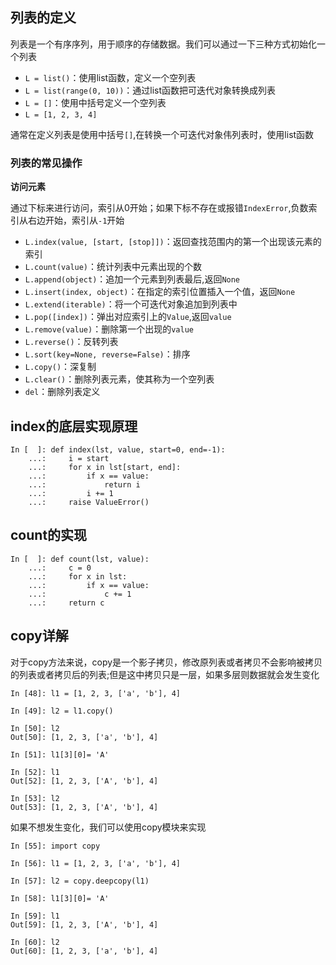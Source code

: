## 列表的定义

列表是一个有序序列，用于顺序的存储数据。我们可以通过一下三种方式初始化一个列表

- `L = list()`：使用list函数，定义一个空列表
- `L = list(range(0, 10))`：通过list函数把可迭代对象转换成列表
- `L = []`：使用中括号定义一个空列表
- `L = [1, 2, 3, 4]`

通常在定义列表是使用中括号`[]`,在转换一个可迭代对象伟列表时，使用list函数

### 列表的常见操作

**访问元素**

通过下标来进行访问，索引从0开始；如果下标不存在或报错`IndexError`,负数索引从右边开始，索引从`-1`开始


- `L.index(value, [start, [stop]])`：返回查找范围内的第一个出现该元素的索引
- `L.count(value)`：统计列表中元素出现的个数
- `L.append(object)`：追加一个元素到列表最后,返回`None`
- `L.insert(index, object)`：在指定的索引位置插入一个值，返回`None`
- `L.extend(iterable)`：将一个可迭代对象追加到列表中
- `L.pop([index])`：弹出对应索引上的`Value`,返回`value`
- `L.remove(value)`：删除第一个出现的`value`
- `L.reverse()`：反转列表
- `L.sort(key=None, reverse=False)`：排序
- `L.copy()`：深复制
- `L.clear()`：删除列表元素，使其称为一个空列表
- `del`：删除列表定义

## index的底层实现原理

```
In [  ]: def index(lst, value, start=0, end=-1):
    ...:     i = start
    ...:     for x in lst[start, end]:
    ...:         if x == value:
    ...:             return i
    ...:         i += 1
    ...:     raise ValueError()
```

## count的实现

```
In [  ]: def count(lst, value):
    ...:     c = 0
    ...:     for x in lst:
    ...:         if x == value:
    ...:             c += 1
    ...:     return c

```

## copy详解

对于copy方法来说，copy是一个影子拷贝，修改原列表或者拷贝不会影响被拷贝的列表或者拷贝后的列表;但是这中拷贝只是一层，如果多层则数据就会发生变化

```
In [48]: l1 = [1, 2, 3, ['a', 'b'], 4]

In [49]: l2 = l1.copy()

In [50]: l2
Out[50]: [1, 2, 3, ['a', 'b'], 4]

In [51]: l1[3][0]= 'A'

In [52]: l1
Out[52]: [1, 2, 3, ['A', 'b'], 4]

In [53]: l2
Out[53]: [1, 2, 3, ['A', 'b'], 4]
```

如果不想发生变化，我们可以使用copy模块来实现

```
In [55]: import copy

In [56]: l1 = [1, 2, 3, ['a', 'b'], 4]

In [57]: l2 = copy.deepcopy(l1)

In [58]: l1[3][0]= 'A'

In [59]: l1
Out[59]: [1, 2, 3, ['A', 'b'], 4]

In [60]: l2
Out[60]: [1, 2, 3, ['a', 'b'], 4]
```
